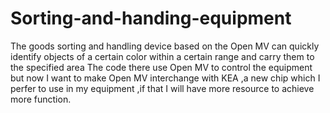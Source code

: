 # Sorting-and-handing-equipment
The goods sorting and handling device based on the Open MV can quickly identify objects of a certain color within a certain range and carry them to the specified area
The code there use Open MV to control the equipment but now I want to  make Open MV interchange with KEA ,a new chip which I perfer to use in my equipment ,if that I will have more resource to achieve more function.
